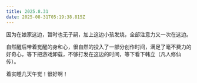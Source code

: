 ```yaml
---
title: 2025.8.31
date: 2025-08-31T05:19:38.815Z
---
```


因为在娘家这边，暂时也无子嗣，加上这边小孩发烧，全部注意力又一次在这边。

自然醒后带着觉醒的身和心，很自然的投入了一部分创作时间，满足了毫不费力的好奇心，等下把游戏卸载，不够打发在这边的时间，等下看下韩立（凡人修仙传）。

着实睡几天午觉！很好啊！